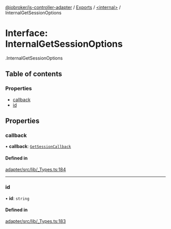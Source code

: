 [@iobroker/js-controller-adapter](../README.md) / [Exports](../modules.md) / [<internal\>](../modules/internal_.md) / InternalGetSessionOptions

# Interface: InternalGetSessionOptions

[<internal>](../modules/internal_.md).InternalGetSessionOptions

## Table of contents

### Properties

- [callback](internal_.InternalGetSessionOptions.md#callback)
- [id](internal_.InternalGetSessionOptions.md#id)

## Properties

### callback

• **callback**: [`GetSessionCallback`](../modules/internal_.md#getsessioncallback)

#### Defined in

[adapter/src/lib/_Types.ts:184](https://github.com/ioBroker/ioBroker.js-controller/blob/5d3ad273/packages/adapter/src/lib/_Types.ts#L184)

___

### id

• **id**: `string`

#### Defined in

[adapter/src/lib/_Types.ts:183](https://github.com/ioBroker/ioBroker.js-controller/blob/5d3ad273/packages/adapter/src/lib/_Types.ts#L183)
